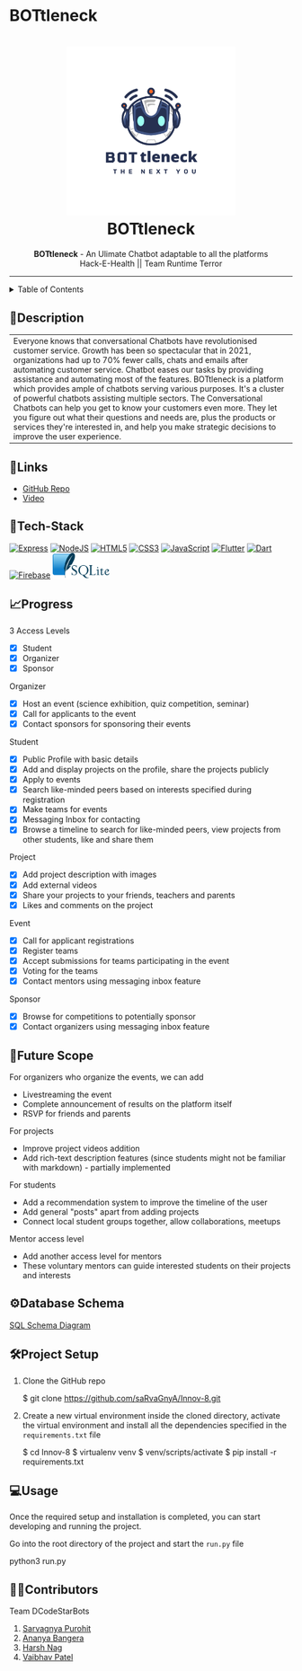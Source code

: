 # BOTtleneck
<h1 align="center">
  <a href="https://github.com/ananya-bangera/BOTtleneck">
    <img src="https://github.com/ananya-bangera/BOTtleneck/blob/main/images/logo.png" alt="BOTtleneck" width="300" height="300">
  </a>
  <br>
  BOTtleneck
</h1>
 
<div align="center">
   <strong>BOTtleneck</strong> - An Ulimate Chatbot adaptable to all the platforms<br>
  Hack-E-Health || Team Runtime Terror
</div>

<hr>

<details>
<summary>Table of Contents</summary>

- [Description](#description)
- [Links](#links)
- [Tech Stack](#tech-stack)
- [Progress](#progress)
- [Future Scope](#future-scope)
- [Database Schema](#database-schema)
- [Project Setup](#project-setup)
- [Usage](#usage)
- [Contributors](#contributors)

</details>

## 📝Description

<table>
  <tr>
    <td>
     Everyone knows that conversational Chatbots have revolutionised customer service. Growth has been so spectacular that in 2021, organizations had up to 70% fewer calls, chats and emails after automating customer service. Chatbot eases our tasks by providing assistance and automating most of the features. BOTtleneck is a platform which provides ample of chatbots serving various purposes. It's a cluster of powerful chatbots assisting multiple sectors. The Conversational Chatbots can help you get to know your customers even more. They let you figure out what their questions and needs are, plus the products or services they're interested in, and help you make strategic decisions to improve the user experience.
    </td>
  </tr>
  </table>
  
## 🔗Links

- [GitHub Repo](https://github.com/ananya-bangera/BOTtleneck)
- [Video]()

## 🤖Tech-Stack
<a href="https://expressjs.com/" title="Express"><img src="https://github.com/get-icon/geticon/blob/master/icons/express.svg" alt="Express" height="45px"/></a>
<a href="https://nodejs.org/en/" title="NodeJS"><img src="https://github.com/get-icon/geticon/blob/master/icons/nodejs.svg" alt="NodeJS"  height="45px"></a>
<a href="https://www.w3.org/TR/html5/" title="HTML5"><img src="https://github.com/get-icon/geticon/raw/master/icons/html-5.svg" alt="HTML5" width="45px" height="45px"></a>
<a href="https://www.w3.org/TR/CSS/" title="CSS3"><img src="https://github.com/get-icon/geticon/raw/master/icons/css-3.svg" alt="CSS3" width="45px" height="45px"></a>
<a href="https://developer.mozilla.org/en-US/docs/Web/JavaScript" title="JavaScript"><img src="https://github.com/get-icon/geticon/raw/master/icons/javascript.svg" alt="JavaScript" width="45px" height="45px"></a>
<a href="https://flutter.dev/" title="Flutter"><img src="https://github.com/get-icon/geticon/blob/master/icons/flutter.svg" alt="Flutter" width="45px" height="45px"></a>
<a href="https://dart.dev/" title="Dart"><img src="https://github.com/get-icon/geticon/blob/master/icons/dart.svg" alt="Dart" width="45px" height="45px"></a>
<a href="https://firebase.google.com/" title="Firebase"><img src="https://github.com/get-icon/geticon/blob/master/icons/firebase.svg" alt="Firebase" width="45px" height="45px"></a>
<a href="https://developer.mozilla.org/en-US/docs/Web/JavaScript" title="SQLite"><img src="https://github.com/ananya-bangera/BOTtleneck/blob/main/images/SQLite.png" alt="SQLite" height="45px"></a>

## 📈Progress

3 Access Levels
- [x] Student
- [x] Organizer
- [x] Sponsor

Organizer
- [x] Host an event (science exhibition, quiz competition, seminar)
- [x] Call for applicants to the event
- [x] Contact sponsors for sponsoring their events

Student
- [x] Public Profile with basic details
- [x] Add and display projects on the profile, share the projects publicly
- [x] Apply to events
- [x] Search like-minded peers based on interests specified during registration
- [x] Make teams for events
- [x] Messaging Inbox for contacting 
- [x] Browse a timeline to search for like-minded peers, view projects from other students, like and share them

Project
- [x] Add project description with images
- [x] Add external videos
- [x] Share your projects to your friends, teachers and parents
- [x] Likes and comments on the project

Event
- [x] Call for applicant registrations
- [x] Register teams
- [x] Accept submissions for teams participating in the event
- [x] Voting for the teams
- [x] Contact mentors using messaging inbox feature

Sponsor
- [x] Browse for competitions to potentially sponsor
- [x] Contact organizers using messaging inbox feature 

## 🔮Future Scope

For organizers who organize the events, we can add
- Livestreaming the event
- Complete announcement of results on the platform itself
- RSVP for friends and parents

For projects
- Improve project videos addition
- Add rich-text description features (since students might not be familiar with markdown) - partially implemented

For students
- Add a recommendation system to improve the timeline of the user
- Add general "posts" apart from adding projects
- Connect local student groups together, allow collaborations, meetups

Mentor access level
- Add another access level for mentors
- These voluntary mentors can guide interested students on their projects and interests


## ⚙Database Schema

[SQL Schema Diagram](https://drawsql.app/dcodestarbots/diagrams/innov-8)

## 🛠Project Setup

1. Clone the GitHub repo
   
   $ git clone https://github.com/saRvaGnyA/Innov-8.git
   
2. Create a new virtual environment inside the cloned directory, activate the virtual environment and install all the dependencies specified in the `requirements.txt` file
   
   $ cd Innov-8
   $ virtualenv venv
   $ venv/scripts/activate
   $ pip install -r requirements.txt
   

## 💻Usage

Once the required setup and installation is completed, you can start developing and running the project.

Go into the root directory of the project and start the `run.py` file
  
  python3 run.py
  

## 👩‍💻Contributors

Team DCodeStarBots

1. [Sarvagnya Purohit](https://github.com/saRvaGnyA)
2. [Ananya Bangera](https://github.com/ananya-bangera)
3. [Harsh Nag](https://github.com/Jigsaw-23122002)
4. [Vaibhav Patel](https://github.com/noobCoderVP)
